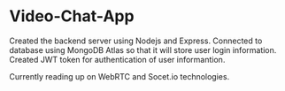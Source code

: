 # Video-Chat-App



Created the backend server using Nodejs and Express. Connected to database using MongoDB Atlas so that it will store user login information. Created JWT token for authentication of user informantion.

Currently reading up on WebRTC and Socet.io technologies.

